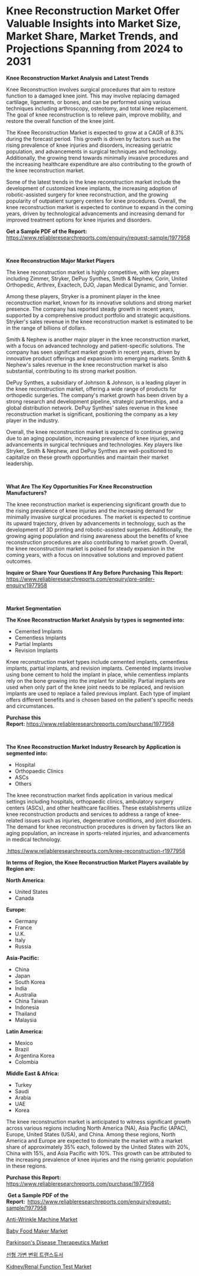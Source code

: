 <p><h1>Knee Reconstruction Market Offer Valuable Insights into Market Size, Market Share, Market Trends, and Projections Spanning from 2024 to 2031</h1></p><p><strong>Knee Reconstruction Market Analysis and Latest Trends</strong></p>
<p><p>Knee Reconstruction involves surgical procedures that aim to restore function to a damaged knee joint. This may involve replacing damaged cartilage, ligaments, or bones, and can be performed using various techniques including arthroscopy, osteotomy, and total knee replacement. The goal of knee reconstruction is to relieve pain, improve mobility, and restore the overall function of the knee joint.</p><p>The Knee Reconstruction Market is expected to grow at a CAGR of 8.3% during the forecast period. This growth is driven by factors such as the rising prevalence of knee injuries and disorders, increasing geriatric population, and advancements in surgical techniques and technology. Additionally, the growing trend towards minimally invasive procedures and the increasing healthcare expenditure are also contributing to the growth of the knee reconstruction market.</p><p>Some of the latest trends in the knee reconstruction market include the development of customized knee implants, the increasing adoption of robotic-assisted surgery for knee reconstruction, and the growing popularity of outpatient surgery centers for knee procedures. Overall, the knee reconstruction market is expected to continue to expand in the coming years, driven by technological advancements and increasing demand for improved treatment options for knee injuries and disorders.</p></p>
<p><strong>Get a Sample PDF of the Report:&nbsp;</strong> <a href="https://www.reliableresearchreports.com/enquiry/request-sample/1977958">https://www.reliableresearchreports.com/enquiry/request-sample/1977958</a></p>
<p>&nbsp;</p>
<p><strong>Knee Reconstruction Major Market Players</strong></p>
<p><p>The knee reconstruction market is highly competitive, with key players including Zimmer, Stryker, DePuy Synthes, Smith & Nephew, Corin, United Orthopedic, Arthrex, Exactech, DJO, Japan Medical Dynamic, and Tornier. </p><p>Among these players, Stryker is a prominent player in the knee reconstruction market, known for its innovative solutions and strong market presence. The company has reported steady growth in recent years, supported by a comprehensive product portfolio and strategic acquisitions. Stryker's sales revenue in the knee reconstruction market is estimated to be in the range of billions of dollars.</p><p>Smith & Nephew is another major player in the knee reconstruction market, with a focus on advanced technology and patient-specific solutions. The company has seen significant market growth in recent years, driven by innovative product offerings and expansion into emerging markets. Smith & Nephew's sales revenue in the knee reconstruction market is also substantial, contributing to its strong market position.</p><p>DePuy Synthes, a subsidiary of Johnson & Johnson, is a leading player in the knee reconstruction market, offering a wide range of products for orthopedic surgeries. The company's market growth has been driven by a strong research and development pipeline, strategic partnerships, and a global distribution network. DePuy Synthes' sales revenue in the knee reconstruction market is significant, positioning the company as a key player in the industry.</p><p>Overall, the knee reconstruction market is expected to continue growing due to an aging population, increasing prevalence of knee injuries, and advancements in surgical techniques and technologies. Key players like Stryker, Smith & Nephew, and DePuy Synthes are well-positioned to capitalize on these growth opportunities and maintain their market leadership.</p></p>
<p>&nbsp;</p>
<p><strong>What Are The Key Opportunities For Knee Reconstruction Manufacturers?</strong></p>
<p><p>The knee reconstruction market is experiencing significant growth due to the rising prevalence of knee injuries and the increasing demand for minimally invasive surgical procedures. The market is expected to continue its upward trajectory, driven by advancements in technology, such as the development of 3D printing and robotic-assisted surgeries. Additionally, the growing aging population and rising awareness about the benefits of knee reconstruction procedures are also contributing to market growth. Overall, the knee reconstruction market is poised for steady expansion in the coming years, with a focus on innovative solutions and improved patient outcomes.</p></p>
<p><strong>Inquire or Share Your Questions If Any Before Purchasing This Report:</strong> <a href="https://www.reliableresearchreports.com/enquiry/pre-order-enquiry/1977958">https://www.reliableresearchreports.com/enquiry/pre-order-enquiry/1977958</a></p>
<p>&nbsp;</p>
<p><strong>Market Segmentation</strong></p>
<p><strong>The Knee Reconstruction Market Analysis by types is segmented into:</strong></p>
<p><ul><li>Cemented Implants</li><li>Cementless Implants</li><li>Partial Implants</li><li>Revision Implants</li></ul></p>
<p><p>Knee reconstruction market types include cemented implants, cementless implants, partial implants, and revision implants. Cemented implants involve using bone cement to hold the implant in place, while cementless implants rely on the bone growing into the implant for stability. Partial implants are used when only part of the knee joint needs to be replaced, and revision implants are used to replace a failed previous implant. Each type of implant offers different benefits and is chosen based on the patient's specific needs and circumstances.</p></p>
<p><strong>Purchase this Report:&nbsp;</strong><a href="https://www.reliableresearchreports.com/purchase/1977958">https://www.reliableresearchreports.com/purchase/1977958</a></p>
<p>&nbsp;</p>
<p><strong>The Knee Reconstruction Market Industry Research by Application is segmented into:</strong></p>
<p><ul><li>Hospital</li><li>Orthopaedic Clinics</li><li>ASCs</li><li>Others</li></ul></p>
<p><p>The knee reconstruction market finds application in various medical settings including hospitals, orthopaedic clinics, ambulatory surgery centers (ASCs), and other healthcare facilities. These establishments utilize knee reconstruction products and services to address a range of knee-related issues such as injuries, degenerative conditions, and joint disorders. The demand for knee reconstruction procedures is driven by factors like an aging population, an increase in sports-related injuries, and advancements in medical technology.</p></p>
<p><a href="https://www.reliableresearchreports.com/knee-reconstruction-r1977958">&nbsp;https://www.reliableresearchreports.com/knee-reconstruction-r1977958</a></p>
<p><strong>In terms of Region, the Knee Reconstruction Market Players available by Region are:</strong></p>
<p>
    <p> <strong> North America: </strong>
        <ul>
            <li>United States</li>
            <li>Canada</li>
        </ul>
        </p> 
    <p> <strong> Europe: </strong>
        <ul>
            <li>Germany</li>
            <li>France</li>
            <li>U.K.</li>
            <li>Italy</li>
            <li>Russia</li>
        </ul>
        </p> 
    <p> <strong> Asia-Pacific: </strong>
        <ul>
            <li>China</li>
            <li>Japan</li>
            <li>South Korea</li>
            <li>India</li>
            <li>Australia</li>
            <li>China Taiwan</li>
            <li>Indonesia</li>
            <li>Thailand</li>
            <li>Malaysia</li>
        </ul>
        </p> 
    <p> <strong> Latin America: </strong>
        <ul>
            <li>Mexico</li>
            <li>Brazil</li>
            <li>Argentina Korea</li>
            <li>Colombia</li>
        </ul>
        </p> 
    <p> <strong> Middle East & Africa: </strong>
        <ul>
            <li>Turkey</li>
            <li>Saudi</li>
            <li>Arabia</li>
            <li>UAE</li>
            <li>Korea</li>
        </ul>
    </p>
    </p>
<p><p>The knee reconstruction market is anticipated to witness significant growth across various regions including North America (NA), Asia Pacific (APAC), Europe, United States (USA), and China. Among these regions, North America and Europe are expected to dominate the market with a market share of approximately 35% each, followed by the United States with 20%, China with 15%, and Asia Pacific with 10%. This growth can be attributed to the increasing prevalence of knee injuries and the rising geriatric population in these regions.</p></p>
<p><strong>Purchase this Report: </strong><a href="https://www.reliableresearchreports.com/purchase/1977958">https://www.reliableresearchreports.com/purchase/1977958</a></p>
<p>&nbsp;<strong>Get a Sample PDF of the Report:&nbsp;&nbsp;</strong><a href="https://www.reliableresearchreports.com/enquiry/request-sample/1977958">https://www.reliableresearchreports.com/enquiry/request-sample/1977958</a></p>
<p><strong></strong></p>
<p><p><a href="https://medium.com/@ransomohns/global-anti-wrinkle-machine-market-analysis-trends-forecasts-and-growth-opportunities-2024-4febc2bb585b">Anti-Wrinkle Machine Market</a></p><p><a href="https://medium.com/@tankuser238_5568/global-baby-food-maker-market-share-and-growth-opportunities-and-market-size-growing-with-a-cagr-of-011ad393ed0e">Baby Food Maker Market</a></p><p><a href="https://github.com/theanastasiyah/Market-Research-Report-List-1/blob/main/parkinsons-disease-therapeutics-market.md">Parkinson's Disease Therapeutics Market</a></p><p><a href="https://medium.com/@marielesch2023/%EC%84%A0%ED%98%95-%EA%B0%80%EB%B3%80-%EC%9D%B4%EC%86%A1-%EB%B3%80%EC%86%8D%EA%B8%B0-%EC%8B%9C%EC%9E%A5-%EA%B8%80%EB%A1%9C%EB%B2%8C-%EC%8B%9C%EC%9E%A5-%EC%A0%90%EC%9C%A0%EC%9C%A8-%EB%B0%8F-%EC%88%9C%EC%9C%84-%EC%A0%84%EB%B0%98%EC%A0%81%EC%9D%B8-%ED%8C%90%EB%A7%A4-%EB%B0%8F-%EC%88%98%EC%9A%94-%EC%98%88%EC%B8%A1-2024-2031-0296afedb147">선형 가변 변위 트랜스듀서</a></p><p><a href="https://github.com/khlifeservices/Market-Research-Report-List-1/blob/main/kidneyrenal-function-test-market.md">Kidney/Renal Function Test Market</a></p></p>